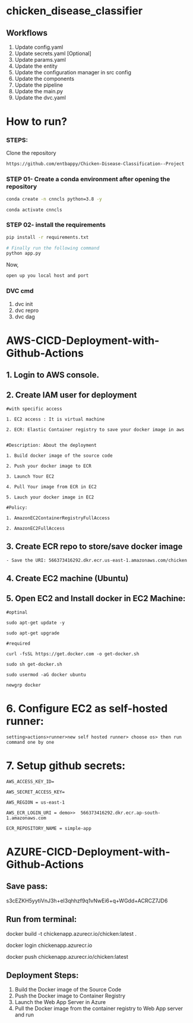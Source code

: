 # chicken_disease_classifier

## Workflows

1. Update config.yaml
2. Update secrets.yaml [Optional]
3. Update params.yaml
4. Update the entity
5. Update the configuration manager in src config
6. Update the components
7. Update the pipeline
8. Update the main.py
9. Update the dvc.yaml

# How to run?

### STEPS:

Clone the repository

```bash
https://github.com/entbappy/Chicken-Disease-Classification--Project
```

### STEP 01- Create a conda environment after opening the repository

```bash
conda create -n cnncls python=3.8 -y
```

```bash
conda activate cnncls
```

### STEP 02- install the requirements

```bash
pip install -r requirements.txt
```

```bash
# Finally run the following command
python app.py
```

Now,

```bash
open up you local host and port
```

### DVC cmd

1. dvc init
2. dvc repro
3. dvc dag

# AWS-CICD-Deployment-with-Github-Actions

## 1. Login to AWS console.

## 2. Create IAM user for deployment

    #with specific access

    1. EC2 access : It is virtual machine

    2. ECR: Elastic Container registry to save your docker image in aws


    #Description: About the deployment

    1. Build docker image of the source code

    2. Push your docker image to ECR

    3. Launch Your EC2

    4. Pull Your image from ECR in EC2

    5. Lauch your docker image in EC2

    #Policy:

    1. AmazonEC2ContainerRegistryFullAccess

    2. AmazonEC2FullAccess

## 3. Create ECR repo to store/save docker image

    - Save the URI: 566373416292.dkr.ecr.us-east-1.amazonaws.com/chicken

## 4. Create EC2 machine (Ubuntu)

## 5. Open EC2 and Install docker in EC2 Machine:

    #optinal

    sudo apt-get update -y

    sudo apt-get upgrade

    #required

    curl -fsSL https://get.docker.com -o get-docker.sh

    sudo sh get-docker.sh

    sudo usermod -aG docker ubuntu

    newgrp docker

# 6. Configure EC2 as self-hosted runner:

    setting>actions>runner>new self hosted runner> choose os> then run command one by one

# 7. Setup github secrets:

    AWS_ACCESS_KEY_ID=

    AWS_SECRET_ACCESS_KEY=

    AWS_REGION = us-east-1

    AWS_ECR_LOGIN_URI = demo>>  566373416292.dkr.ecr.ap-south-1.amazonaws.com

    ECR_REPOSITORY_NAME = simple-app

# AZURE-CICD-Deployment-with-Github-Actions

## Save pass:

s3cEZKH5yytiVnJ3h+eI3qhhzf9q1vNwEi6+q+WGdd+ACRCZ7JD6

## Run from terminal:

docker build -t chickenapp.azurecr.io/chicken:latest .

docker login chickenapp.azurecr.io

docker push chickenapp.azurecr.io/chicken:latest

## Deployment Steps:

1. Build the Docker image of the Source Code
2. Push the Docker image to Container Registry
3. Launch the Web App Server in Azure
4. Pull the Docker image from the container registry to Web App server and run
